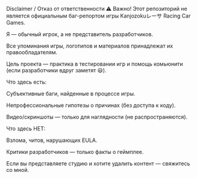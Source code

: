 Disclaimer / Отказ от ответственности
⚠️ Важно! Этот репозиторий не является официальным баг-репортом игры Kanjozokuレーサ Racing Car Games.

Я — обычный игрок, а не представитель разработчиков.

Все упоминания игры, логотипов и материалов принадлежат их правообладателям.

Цель проекта — практика в тестировании игр и помощь комьюнити (если разработчики вдруг заметят 😃).

Что здесь есть:

Субъективные баги, найденные в процессе игры.

Непрофессиональные гипотезы о причинах (без доступа к коду).

Видео/скриншоты — только для наглядности (не распространяются).

Что здесь НЕТ:

Взлома, читов, нарушающих EULA.

Критики разработчиков — только факты о геймплее.

Если вы представляете студию и хотите удалить контент — свяжитесь со мной.
